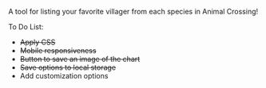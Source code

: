 A tool for listing your favorite villager from each species in Animal Crossing!

To Do List:
- ~~Apply CSS~~
- ~~Mobile responsiveness~~
- ~~Button to save an image of the chart~~
- ~~Save options to local storage~~
- Add customization options
